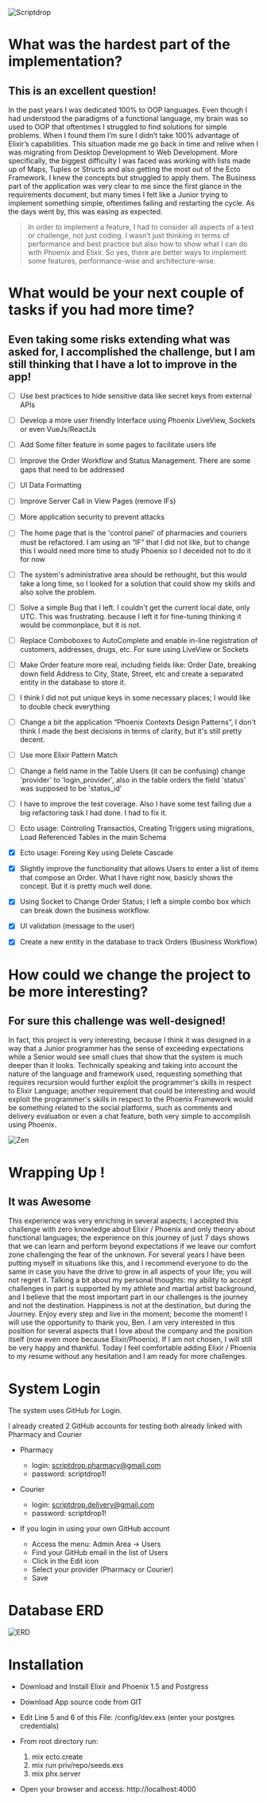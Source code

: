 ![Scriptdrop](https://cdn.filepicker.io/api/file/DcyeWRHZTRSIKVeIXJ3l)

# What was the hardest part of the implementation?
## This is an excellent question!

In the past years I was dedicated 100% to OOP languages. Even though I had understood the paradigms of a functional language, my brain was so used to OOP that oftentimes I struggled to find solutions for simple problems. When I found them I’m sure I didn’t take 100% advantage of Elixir’s capabilities. This situation made me go back in time and relive when I was migrating from Desktop Development to Web Development. More specifically, the biggest difficulty I was faced was working with lists made up of Maps, Tuples or Structs and also getting the most out of the Ecto Framework. I knew the concepts but struggled to apply them. The Business part of the application was very clear to me since the first glance in the requirements document, but many times I felt like a Junior trying to implement something simple, oftentimes failing and restarting the cycle. As the days went by, this was easing as expected.

>In order to implement a feature, I had to consider all aspects of a test or challenge, not just coding. I wasn’t just thinking in terms of performance and best practice but also how to show what I can do with Phoenix and Elixir. So yes, there are better ways to implement some features, performance-wise and architecture-wise.
 
# What would be your next couple of tasks if you had more time?
## Even taking some risks extending what was asked for, I accomplished the challenge, but I am still thinking that I have a lot to improve in the app!

- [ ] Use best practices to hide sensitive data like secret keys from external APIs

- [ ] Develop a more user friendly Interface using Phoenix LiveView, Sockets or even VueJs/ReactJs

- [ ] Add Some filter feature in some pages to facilitate users life

- [ ] Improve the Order Workflow and Status Management. There are some gaps that need to be addressed

- [ ] UI Data Formatting

- [ ] Improve Server Call in View Pages (remove IFs)

- [ ] More application security to prevent attacks

- [ ] The home page that is the 'control panel' of pharmacies and couriers must be refactored. I am using an “IF” that I did not like, but to change this I would need more time to study Phoenix so I deceided not to do it for now

- [ ] The system's administrative area should be rethought, but this would take a long time, so I looked for a solution that could show my skills and also solve the problem.

- [ ] Solve a simple Bug that I left. I couldn't get the current local date, only UTC. This was frustrating. because I left it for fine-tuning thinking it would be commonplace, but it is not.

- [ ] Replace Comboboxes to AutoComplete and enable in-line registration of customers, addresses, drugs, etc. For sure using LiveView or Sockets

- [ ] Make Order feature more real, including fields like: Order Date, breaking down field Address to City, State, Street, etc  and create a separated entity in the database to store it.

- [ ] I think I did not put unique keys in some necessary places; I would like to double check everything

- [ ] Change a bit the application “Phoenix Contexts Design Patterns”, I don't think I made the best decisions in terms of clarity, but it's still pretty decent.

- [ ] Use more Elixir Pattern Match

- [ ] Change a field name in the Table Users (it can be confusing) change 'provider' to 'login_provider', also in the table orders the field 'status' was supposed to be 'status_id'

- [ ] I have to improve the test coverage. Also I have some test failing due a big refactoring task I had done. I had to fix it.

- [ ] Ecto usage: Controling Transactios, Creating Triggers using migrations, Load Referenced Tables in the main Schema

- [x] Ecto usage: Foreing Key using Delete Cascade

- [x] Slightly improve the functionality that allows Users to enter a list of items that compose an Order. What I have right now, basicly shows the concept. But it is pretty much well done.

- [x] Using Socket to Change Order Status; I left a simple combo box which can break down the business workflow.

- [x] UI validation (message to the user)

- [x] Create a new entity in the database to track Orders (Business Workflow)


# How could we change the project to be more interesting?
## For sure this challenge was well-designed!

In fact, this project is very interesting, because I think it was designed in a way that a Junior programmer has the sense of exceeding expectations while a Senior would see small clues that show that the system is much deeper than it looks. Technically speaking and taking into account the nature of the language and framework used, requesting something that requires recursion would further exploit the programmer's skills in respect to Elixir Language; another requirement that could be interesting and would exploit the programmer's skills in respect to the Phoenix Framework would be something related to the social platforms, such as comments and delivery evaluation or even a chat feature, both very simple to accomplish using Phoenix.

![Zen](https://www.srtc.org/wp-content/uploads/2018/12/meditation-class-fremantle1-e1454334609459-1080x587.png)


# Wrapping Up !
## It was Awesome

This experience was very enriching in several aspects; I accepted this challenge with zero knowledge about Elixir / Phoenix and only theory about functional languages; the experience on this journey of just 7 days shows that we can learn and perform beyond expectations if we leave our comfort zone challenging the fear of the unknown. For several years I have been putting myself in situations like this, and I recommend everyone to do the same in case you have the drive to grow in all aspects of your life; you will not regret it. Talking a bit about my personal thoughts: my ability to accept challenges in part is supported by my athlete and martial artist background, and I believe that the most important part in our challenges is the journey and not the destination. Happiness is not at the destination, but during the Journey. Enjoy every step and live in the moment; become the moment! I will use the opportunity to thank you, Ben. I am very interested in this position for several aspects that I love about the company and the position itself (now even more because Elixir/Phoenix). If I am not chosen, I will still be very happy and thankful. Today I feel comfortable adding Elixir / Phoenix to my resume without any hesitation and I am ready for more challenges.


# System Login
The system uses GitHub for Login. 

I already created 2 GitHub accounts for testing both already linked with Pharmacy and Courier

* Pharmacy
  - login: scriptdrop.pharmacy@gmail.com
  - password: scriptdrop1!

* Courier
  - login: scriptdrop.delivery@gmail.com
  - password: scriptdrop1!

* If you login in using your own GitHub account
  - Access the menu: Admin Area -> Users
  - Find your GitHub email in the list of Users
  - Click in the Edit icon
  - Select your provider (Pharmacy or Courier)
  - Save

# Database ERD
![ERD](https://i.postimg.cc/QtpySqPT/scriptdropdb2-0.png)


# Installation

* Download and Install Elixir and Phoenix 1.5 and Postgress

* Download App source code from GIT

* Edit Line 5 and 6 of this File: /config/dev.exs (enter your postgres credentials)

* From root directory run:
  1. mix ecto.create
  2. mix run priv/repo/seeds.exs 
  3. mix phx.server

* Open your browser and access: http://localhost:4000